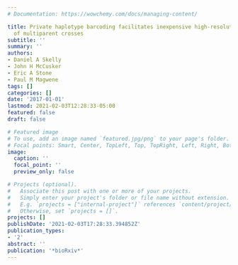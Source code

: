 ```yaml
---
# Documentation: https://wowchemy.com/docs/managing-content/

title: Private haplotype barcoding facilitates inexpensive high-resolution genotyping
  of multiparent crosses
subtitle: ''
summary: ''
authors:
- Daniel A Skelly
- John H McCusker
- Eric A Stone
- Paul M Magwene
tags: []
categories: []
date: '2017-01-01'
lastmod: 2021-02-03T12:28:33-05:00
featured: false
draft: false

# Featured image
# To use, add an image named `featured.jpg/png` to your page's folder.
# Focal points: Smart, Center, TopLeft, Top, TopRight, Left, Right, BottomLeft, Bottom, BottomRight.
image:
  caption: ''
  focal_point: ''
  preview_only: false

# Projects (optional).
#   Associate this post with one or more of your projects.
#   Simply enter your project's folder or file name without extension.
#   E.g. `projects = ["internal-project"]` references `content/project/deep-learning/index.md`.
#   Otherwise, set `projects = []`.
projects: []
publishDate: '2021-02-03T17:28:33.394852Z'
publication_types:
- '2'
abstract: ''
publication: '*bioRxiv*'
---
```

